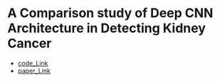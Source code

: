 # A Comparison study of Deep CNN Architecture in Detecting Kidney Cancer
- [code_Link](https://drive.google.com/drive/folders/16gcgnZCcZXB36vJYgQ_KTSC4xY7yr4FC)
- [paper_Link](https://drive.google.com/file/d/1y38VQoJFI-v8BTA8I0_hE3wvy5LxtH_u/view)
  